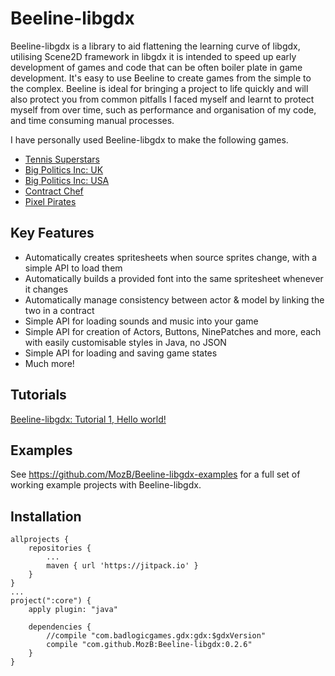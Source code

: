 # Beeline-libgdx

Beeline-libgdx is a library to aid flattening the learning curve of libgdx, utilising Scene2D framework in libgdx it is intended to speed up early development of games and code that can be often boiler plate in game development.  It's easy to use Beeline to create games from the simple to the complex.  Beeline is ideal for bringing a project to life quickly and will also protect you from common pitfalls I faced myself and learnt to protect myself from over time, such as performance and organisation of my code, and time consuming manual processes.

I have personally used Beeline-libgdx to make the following games.

* [Tennis Superstars](https://play.google.com/store/apps/details?id=com.moz.tennis)
* [Big Politics Inc: UK](https://play.google.com/store/apps/details?id=com.moz.politics)
* [Big Politics Inc: USA](https://play.google.com/store/apps/details?id=com.moz.politics.us)
* [Contract Chef](https://play.google.com/store/apps/details?id=com.moz.chef)
* [Pixel Pirates](https://play.google.com/store/apps/details?id=com.moz.pixelpirates)

## Key Features

* Automatically creates spritesheets when source sprites change, with a simple API to load them
* Automatically builds a provided font into the same spritesheet whenever it changes
* Automatically manage consistency between actor & model by linking the two in a contract
* Simple API for loading sounds and music into your game
* Simple API for creation of Actors, Buttons, NinePatches and more, each with easily customisable styles in Java, no JSON
* Simple API for loading and saving game states
* Much more!

## Tutorials
[Beeline-libgdx: Tutorial 1, Hello world!](http://trailblaze.games/2020/03/22/beeline-libgdx-tutorial-1-hello-world/)

## Examples
See https://github.com/MozB/Beeline-libgdx-examples for a full set of working example projects with Beeline-libgdx.

## Installation

```
allprojects {
    repositories {
        ...
        maven { url 'https://jitpack.io' }
    }
}
...
project(":core") {
    apply plugin: "java"

    dependencies {
        //compile "com.badlogicgames.gdx:gdx:$gdxVersion"
        compile "com.github.MozB:Beeline-libgdx:0.2.6"
    }
}
```
